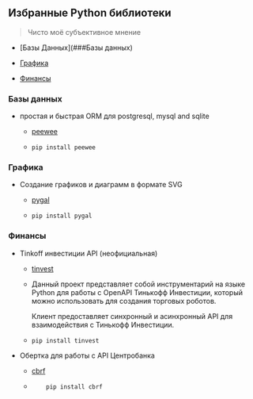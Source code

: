 


## Избранные Python библиотеки

> Чисто моё субъективное мнение



- [Базы Данных](###Базы данных)

- [Графика](###Графика)

- [Финансы](###Финансы)

  



### Базы данных

- простая и быстрая ORM для postgresql, mysql and sqlite

  - [peewee](https://github.com/coleifer/peewee) 

  - ```
    pip install peewee
    ```



### Графика

- Создание графиков и диаграмм в формате SVG

  - [pygal](http://www.pygal.org/en/stable/)

  - ```
    pip install pygal
    ```



### Финансы
- Tinkoff инвестиции API (неофициальная)

  - [tinvest](https://github.com/daxartio/tinvest)

  - Данный проект представляет собой инструментарий на языке Python для работы с OpenAPI Тинькофф Инвестиции, который можно использовать для создания торговых роботов.

    Клиент предоставляет синхронный и асинхронный API для взаимодействия с Тинькофф Инвестиции.

  - ```
    pip install tinvest
    ```

- Обертка для работы с API Центробанка

  - [cbrf](https://github.com/egregors/cbrf)

  - ```
        pip install cbrf
    ```

